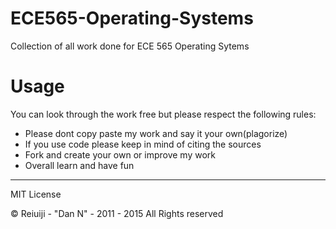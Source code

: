 # ECE565-Operating-Systems
Collection of all work done for ECE 565 Operating Sytems

Usage
=====

You can look through the work free but please respect the following rules:
* Please dont copy paste my work and say it your own(plagorize)
* If you use code please keep in mind of citing the sources
* Fork and create your own or improve my work
* Overall learn and have fun


-----
MIT License

© Reiuiji - "Dan N" - 2011 - 2015 All Rights reserved
